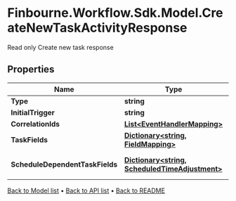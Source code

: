 # Finbourne.Workflow.Sdk.Model.CreateNewTaskActivityResponse
Read only Create new task response

## Properties

Name | Type | Description | Notes
------------ | ------------- | ------------- | -------------
**Type** | **string** | Type of task activity | [optional] 
**InitialTrigger** | **string** | Trigger to supply to all tasks to be made | [optional] 
**CorrelationIds** | [**List&lt;EventHandlerMapping&gt;**](EventHandlerMapping.md) | The event to correlation ID mappings | [optional] 
**TaskFields** | [**Dictionary&lt;string, FieldMapping&gt;**](FieldMapping.md) | The event to task field mappings | [optional] 
**ScheduleDependentTaskFields** | [**Dictionary&lt;string, ScheduledTimeAdjustment&gt;**](ScheduledTimeAdjustment.md) | The Schedule dependent task field mappings. Only relevant if a Finbourne.Workflow.WebApi.Common.Dto.Json.EventHandlers.ScheduleMatchingPattern is  specified | [optional] 

[Back to Model list](../README.md#documentation-for-models) &#8226; [Back to API list](../README.md#documentation-for-api-endpoints) &#8226; [Back to README](../README.md)

